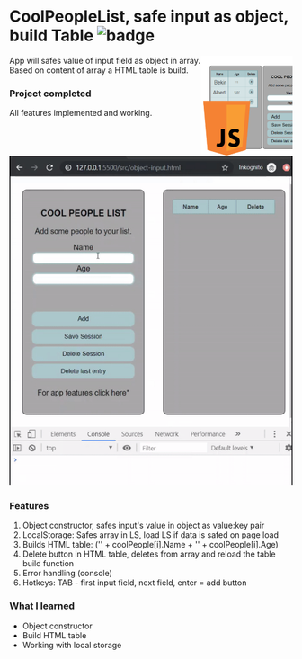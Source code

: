 # CoolPeopleList, safe input as object, build Table ![badge]

<img src="xgithub/cool people list.png" align="right"
     title="js crud table" width="163" height="178">

App will safes value of input field as object in array. Based on content of array
a HTML table is build.

[badge]: https://img.shields.io/badge/status-stable-green.svg

### Project completed

All features implemented and working.

![](xgithub/cool-people.gif)

### Features

1. Object constructor, safes input's value in object as value:key pair
2. LocalStorage: Safes array in LS, load LS if data is safed on page load
3. Builds HTML table: ('<tr><td>' + coolPeople[i].Name + '</td><td>' + coolPeople[i].Age)
4. Delete button in HTML table, deletes from array and reload the table build function
5. Error handling (console)
6. Hotkeys: TAB - first input field, next field, enter = add button

### What I learned

- Object constructor
- Build HTML table
- Working with local storage

